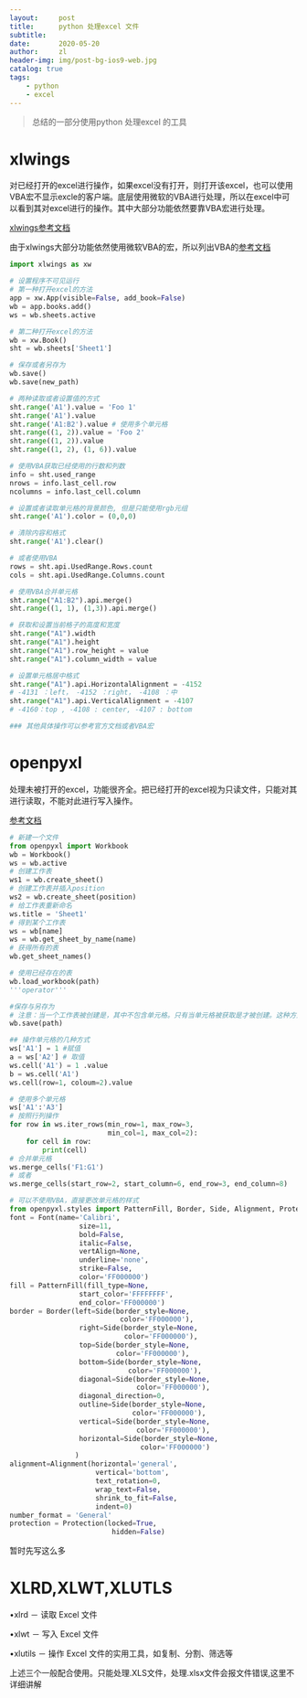 ```yaml
---
layout:     post
title:      python 处理excel 文件
subtitle:   
date:       2020-05-20
author:     zl
header-img: img/post-bg-ios9-web.jpg
catalog: true
tags:
    - python
    - excel
---
```


> 总结的一部分使用python 处理excel 的工具 



# xlwings

对已经打开的excel进行操作，如果excel没有打开，则打开该excel，也可以使用VBA宏不显示excle的客户端。底层使用微软的VBA进行处理，所以在excel中可以看到其对excel进行的操作。其中大部分功能依然要靠VBA宏进行处理。

[xlwings参考文档](https://docs.xlwings.org/en/stable/)

由于xlwings大部分功能依然使用微软VBA的宏，所以列出VBA的[参考文档](https://docs.microsoft.com/en-us/office/vba/api/excel.range(object))

```python
import xlwings as xw

# 设置程序不可见运行
# 第一种打开excel的方法
app = xw.App(visible=False, add_book=False)
wb = app.books.add()
ws = wb.sheets.active

# 第二种打开excel的方法
wb = xw.Book()
sht = wb.sheets['Sheet1']

# 保存或者另存为
wb.save()
wb.save(new_path)

# 两种读取或者设置值的方式
sht.range('A1').value = 'Foo 1'
sht.range('A1').value
sht.range('A1:B2').value # 使用多个单元格
sht.range((1, 2)).value = 'Foo 2'
sht.range((1, 2)).value 
sht.range((1, 2), (1, 6)).value 

# 使用VBA获取已经使用的行数和列数
info = sht.used_range
nrows = info.last_cell.row
ncolumns = info.last_cell.column

# 设置或者读取单元格的背景颜色, 但是只能使用rgb元组
sht.range('A1').color = (0,0,0)

# 清除内容和格式
sht.range('A1').clear()

# 或者使用VBA
rows = sht.api.UsedRange.Rows.count
cols = sht.api.UsedRange.Columns.count

# 使用VBA合并单元格
sht.range("A1:B2").api.merge()
sht.range((1, 1), (1,3)).api.merge()

# 获取和设置当前格子的高度和宽度
sht.range("A1").width
sht.range("A1").height
sht.range("A1").row_height = value
sht.range("A1").column_width = value

# 设置单元格居中格式
sht.range("A1").api.HorizontalAlignment = -4152
# -4131 ：left， -4152 ：right， -4108 ：中
sht.range("A1").api.VerticalAlignment = -4107
# -4160：top , -4108 : center, -4107 : bottom

### 其他具体操作可以参考官方文档或者VBA宏
```



# openpyxl

处理未被打开的excel，功能很齐全。把已经打开的excel视为只读文件，只能对其进行读取，不能对此进行写入操作。

[参考文档](https://openpyxl.readthedocs.io/en/stable/)

```python
# 新建一个文件
from openpyxl import Workbook
wb = Workbook()
ws = wb.active
# 创建工作表
ws1 = wb.create_sheet()
# 创建工作表并插入position
ws2 = wb.create_sheet(position)
# 给工作表重新命名
ws.title = 'Sheet1'
# 得到某个工作表
ws = wb[name]
ws = wb.get_sheet_by_name(name)
# 获得所有的表
wb.get_sheet_names()

# 使用已经存在的表
wb.load_workbook(path)
'''operator'''

#保存与另存为
# 注意：当一个工作表被创建是，其中不包含单元格。只有当单元格被获取是才被创建。这种方式我们不会创建我们从不会使用的单元格，从而减少了内存消耗。而且对单元格只有保存后才会改变excel中。
wb.save(path)

## 操作单元格的几种方式
ws['A1'] = 1 #赋值
a = ws['A2'] # 取值
ws.cell('A1') = 1 .value
b = ws.cell('A1')
ws.cell(row=1, coloum=2).value

# 使用多个单元格
ws['A1':'A3']
# 按照行列操作
for row in ws.iter_rows(min_row=1, max_row=3,
                        min_col=1, max_col=2):
    for cell in row:
        print(cell)
# 合并单元格
ws.merge_cells('F1:G1')
# 或者
ws.merge_cells(start_row=2, start_column=6, end_row=3, end_column=8)

# 可以不使用VBA，直接更改单元格的样式
from openpyxl.styles import PatternFill, Border, Side, Alignment, Protection, Font
font = Font(name='Calibri',
                 size=11,
                 bold=False,
                 italic=False,
                 vertAlign=None,
                 underline='none',
                 strike=False,
                 color='FF000000')
fill = PatternFill(fill_type=None,
                 start_color='FFFFFFFF',
                 end_color='FF000000')
border = Border(left=Side(border_style=None,
                           color='FF000000'),
                 right=Side(border_style=None,
                            color='FF000000'),
                 top=Side(border_style=None,
                          color='FF000000'),
                 bottom=Side(border_style=None,
                             color='FF000000'),
                 diagonal=Side(border_style=None,
                               color='FF000000'),
                 diagonal_direction=0,
                 outline=Side(border_style=None,
                              color='FF000000'),
                 vertical=Side(border_style=None,
                               color='FF000000'),
                 horizontal=Side(border_style=None,
                                color='FF000000')
                )
alignment=Alignment(horizontal='general',
                     vertical='bottom',
                     text_rotation=0,
                     wrap_text=False,
                     shrink_to_fit=False,
                     indent=0)
number_format = 'General'
protection = Protection(locked=True,
                         hidden=False)
```

暂时先写这么多

# XLRD,XLWT,XLUTLS

•xlrd － 读取 Excel 文件

•xlwt － 写入 Excel 文件

•xlutils － 操作 Excel 文件的实用工具，如复制、分割、筛选等

上述三个一般配合使用。只能处理.XLS文件，处理.xlsx文件会报文件错误,这里不详细讲解

